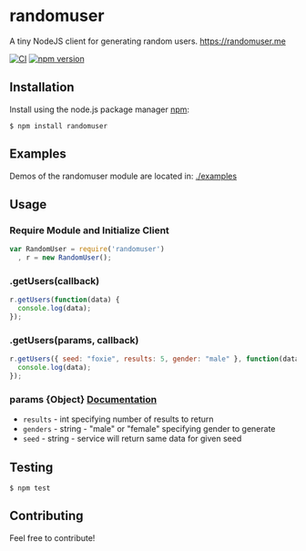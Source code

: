 # randomuser

A tiny NodeJS client for generating random users. https://randomuser.me



[![CI](https://github.com/cascadiacollections/randomuser/actions/workflows/node.js.yml/badge.svg)](https://github.com/cascadiacollections/randomuser/actions/workflows/node.js.yml)
[![npm version](https://img.shields.io/npm/v/randomuser.svg?style=flat-square)](https://www.npmjs.com/package/randomuser)

## Installation

Install using the node.js package manager [npm](https://npmjs.org/):

    $ npm install randomuser

## Examples

Demos of the randomuser module are located in: [./examples](https://github.com/cascadiacollections/randomuser/tree/master/examples)

## Usage

### Require Module and Initialize Client

```javascript
var RandomUser = require('randomuser')
  , r = new RandomUser();
```

### .getUsers(callback)

```javascript
r.getUsers(function(data) {
  console.log(data);
});
```

### .getUsers(params, callback)

```javascript
r.getUsers({ seed: "foxie", results: 5, gender: "male" }, function(data) {
  console.log(data);
});
```

### params {Object} [Documentation](https://randomuser.me/)

* `results` - int specifying number of results to return
* `genders` - string - "male" or "female" specifying gender to generate
* `seed` - string - service will return same data for given seed

## Testing

    $ npm test

## Contributing

Feel free to contribute!
